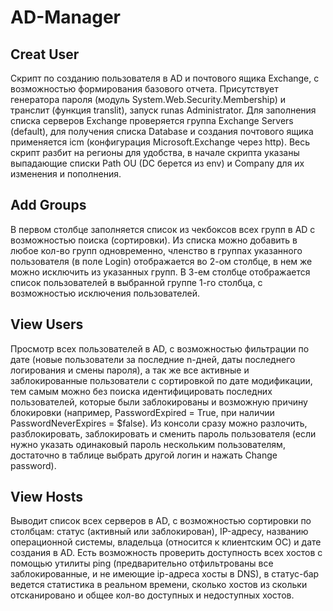 # AD-Manager

## Creat User

Скрипт по созданию пользователя в AD и почтового ящика Exchange, с возможностью формирования базового отчета. Присутствует генератора пароля (модуль System.Web.Security.Membership) и транслит (функция translit), запуск runas Administrator. Для заполнения списка серверов Exchange проверяется группа Exchange Servers (default), для получения списка Database и создания почтового ящика применяется icm (конфигурация Microsoft.Exchange через http). Весь скрипт разбит на регионы для удобства, в начале скрипта указаны выпадающие списки Path OU (DC берется из env) и Company для их изменения и пополнения.

## Add Groups

В первом столбце заполняется список из чекбоксов всех групп в AD с возможностью поиска (сортировки). Из списка можно добавить в любое кол-во групп одновременно, членство в группах указанного пользователя (в поле Login) отображается во 2-ом столбце, в нем же можно исключить из указанных групп. В 3-ем столбце отображается список пользователей в выбранной группе 1-го столбца, с возможностью исключения пользователей.

## View Users

Просмотр всех пользователей в AD, с возможностью фильтрации по дате (новые пользователи за последние n-дней, даты последнего логирования и смены пароля), а так же все активные и заблокированные пользователи с сортировкой по дате модификации, тем самым можно без поиска идентифицировать последних пользователей, которые были заблокированы и возможную причину блокировки (например, PasswordExpired = True, при наличии PasswordNeverExpires = $false). Из консоли сразу можно разлочить, разблокировать, заблокировать и сменить пароль пользователя (если нужно указать одинаковый пароль нескольким пользователям, достаточно в таблице выбрать другой логин и нажать Change password).

## View Hosts

Выводит список всех серверов в AD, с возможностью сортировки по столбцам: статус (активный или заблокирован), IP-адресу, названию операционной системы, владельца (относится к клиентским ОС) и дате создания в AD. Есть возможность проверить доступность всех хостов с помощью утилиты ping (предварительно отфильтрованы все заблокированные, и не имеющие ip-адреса хосты в DNS), в статус-бар ведется статистика в реальном времени, сколько хостов из скольки отсканировано и общее кол-во доступных и недоступных хостов.
